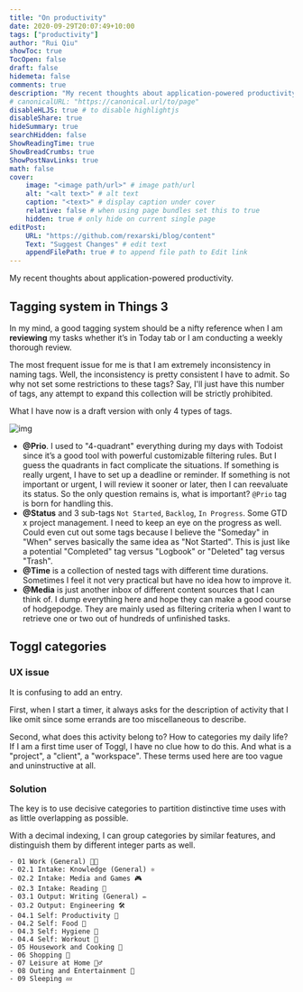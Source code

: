 ```yaml
---
title: "On productivity"
date: 2020-09-29T20:07:49+10:00
tags: ["productivity"]
author: "Rui Qiu"
showToc: true
TocOpen: false
draft: false
hidemeta: false
comments: true
description: "My recent thoughts about application-powered productivity."
# canonicalURL: "https://canonical.url/to/page"
disableHLJS: true # to disable highlightjs
disableShare: true
hideSummary: true
searchHidden: false
ShowReadingTime: true
ShowBreadCrumbs: true
ShowPostNavLinks: true
math: false
cover:
    image: "<image path/url>" # image path/url
    alt: "<alt text>" # alt text
    caption: "<text>" # display caption under cover
    relative: false # when using page bundles set this to true
    hidden: true # only hide on current single page
editPost:
    URL: "https://github.com/rexarski/blog/content"
    Text: "Suggest Changes" # edit text
    appendFilePath: true # to append file path to Edit link
---
```


My recent thoughts about application-powered productivity.

## Tagging system in Things 3

In my mind, a good tagging system should be a nifty reference when I am **reviewing** my tasks whether it’s in Today tab or I am conducting a weekly thorough review.

The most frequent issue for me is that I am extremely inconsistency in naming tags. Well, the inconsistency is pretty consistent I have to admit. So why not set some restrictions to these tags? Say, I'll just have this number of tags, any attempt to expand this collection will be strictly prohibited.

What I have now is a draft version with only 4 types of tags.

![img](image/screenshot/things-3-tagging.png)

- **@Prio**. I used to "4-quadrant" everything during my days with Todoist since it’s a good tool with powerful customizable filtering rules. But I guess the quadrants in fact complicate the situations. If something is really urgent, I have to set up a deadline or reminder. If something is not important or urgent, I will review it sooner or later, then I can reevaluate its status. So the only question remains is, what is important? `@Prio` tag is born for handling this.
- **@Status** and 3 sub-tags `Not Started`, `Backlog`, `In Progress`. Some GTD x project management. I need to keep an eye on the progress as well. Could even cut out some tags because I believe the "Someday" in "When" serves basically the same idea as "Not Started". This is just like a potential "Completed" tag versus "Logbook" or "Deleted" tag versus "Trash".
- **@Time** is a collection of nested tags with different time durations. Sometimes I feel it not very practical but have no idea how to improve it.
- **@Media** is just another inbox of different content sources that I can think of. I dump everything here and hope they can make a good course of hodgepodge. They are mainly used as filtering criteria when I want to retrieve one or two out of hundreds of unfinished tasks.

## Toggl categories

### UX issue

It is confusing to add an entry.

First, when I start a timer, it always asks for the description of activity that I like omit since some errands are too miscellaneous to describe.

Second, what does this activity belong to? How to categories my daily life? If I am a first time user of Toggl, I have no clue how to do this. And what is a "project", a "client", a "workspace". These terms used here are too vague and uninstructive at all.

### Solution

The key is to use decisive categories to partition distinctive time uses with as little overlapping as possible.

With a decimal indexing, I can group categories by similar features, and distinguish them by different integer parts as well.

```
- 01 Work (General) 👨‍💻
- 02.1 Intake: Knowledge (General) ⚛️
- 02.2 Intake: Media and Games 🎮
- 02.3 Intake: Reading 🔖
- 03.1 Output: Writing (General) ✏️
- 03.2 Output: Engineering 🛠
- 04.1 Self: Productivity 🚀
- 04.2 Self: Food 🍙
- 04.3 Self: Hygiene 🚿
- 04.4 Self: Workout 💪
- 05 Housework and Cooking 🧹
- 06 Shopping 🥬
- 07 Leisure at Home 💁‍♂️
- 08 Outing and Entertainment 🚗
- 09 Sleeping 💤
```
